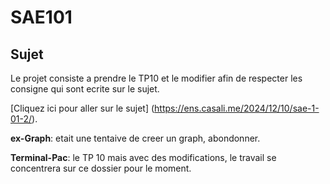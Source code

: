 # SAE101
## Sujet
Le projet consiste a prendre le TP10 et le modifier afin de respecter les consigne qui sont ecrite sur le sujet.

[Cliquez ici pour aller sur le sujet] (https://ens.casali.me/2024/12/10/sae-1-01-2/).

**ex-Graph**: etait une tentaive de creer un graph, abondonner.

**Terminal-Pac**: le TP 10 mais avec des modifications, le travail se concentrera sur ce dossier pour le moment. 
